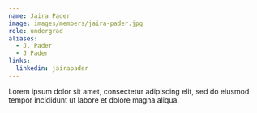 ```yaml
---
name: Jaira Pader
image: images/members/jaira-pader.jpg
role: undergrad
aliases:
  - J. Pader
  - J Pader
links:
  linkedin: jairapader
---
```


Lorem ipsum dolor sit amet, consectetur adipiscing elit, sed do eiusmod tempor incididunt ut labore et dolore magna aliqua.

